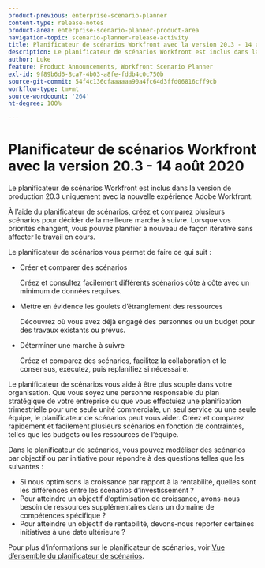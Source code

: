 ```yaml
---
product-previous: enterprise-scenario-planner
content-type: release-notes
product-area: enterprise-scenario-planner-product-area
navigation-topic: scenario-planner-release-activity
title: Planificateur de scénarios Workfront avec la version 20.3 - 14 août 2020
description: Le planificateur de scénarios Workfront est inclus dans la version de production 20.3 uniquement avec la nouvelle expérience Adobe Workfront.
author: Luke
feature: Product Announcements, Workfront Scenario Planner
exl-id: 9f89b6d6-8ca7-4b03-a8fe-fddb4c0c750b
source-git-commit: 54f4c136cfaaaaaa90a4fc64d3ffd06816cff9cb
workflow-type: tm+mt
source-wordcount: '264'
ht-degree: 100%

---
```


# Planificateur de scénarios Workfront avec la version 20.3 - 14 août 2020

Le planificateur de scénarios Workfront est inclus dans la version de production 20.3 uniquement avec la nouvelle expérience Adobe Workfront.

À l’aide du planificateur de scénarios, créez et comparez plusieurs scénarios pour décider de la meilleure marche à suivre. Lorsque vos priorités changent, vous pouvez planifier à nouveau de façon itérative sans affecter le travail en cours.

Le planificateur de scénarios vous permet de faire ce qui suit :

* Créer et comparer des scénarios

  Créez et consultez facilement différents scénarios côte à côte avec un minimum de données requises.

* Mettre en évidence les goulets d’étranglement des ressources

  Découvrez où vous avez déjà engagé des personnes ou un budget pour des travaux existants ou prévus.

* Déterminer une marche à suivre

  Créez et comparez des scénarios, facilitez la collaboration et le consensus, exécutez, puis replanifiez si nécessaire.

Le planificateur de scénarios vous aide à être plus souple dans votre organisation. Que vous soyez une personne responsable du plan stratégique de votre entreprise ou que vous effectuiez une planification trimestrielle pour une seule unité commerciale, un seul service ou une seule équipe, le planificateur de scénarios peut vous aider. Créez et comparez rapidement et facilement plusieurs scénarios en fonction de contraintes, telles que les budgets ou les ressources de l’équipe.

Dans le planificateur de scénarios, vous pouvez modéliser des scénarios par objectif ou par initiative pour répondre à des questions telles que les suivantes :

* Si nous optimisons la croissance par rapport à la rentabilité, quelles sont les différences entre les scénarios d’investissement ?
* Pour atteindre un objectif d’optimisation de croissance, avons-nous besoin de ressources supplémentaires dans un domaine de compétences spécifique ?
* Pour atteindre un objectif de rentabilité, devons-nous reporter certaines initiatives à une date ultérieure ?

Pour plus d’informations sur le planificateur de scénarios, voir [Vue d’ensemble du planificateur de scénarios](../../../scenario-planner/scenario-planner-overview.md).
